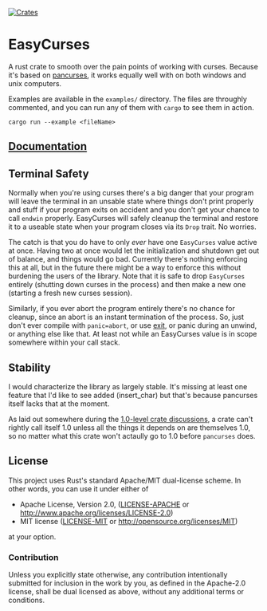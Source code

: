 [![Crates](https://img.shields.io/crates/v/easycurses.svg)](https://crates.io/crates/easycurses)

# EasyCurses

A rust crate to smooth over the pain points of working with curses. Because it's
based on [pancurses](https://github.com/ihalila/pancurses), it works equally
well with on both windows and unix computers.

Examples are available in the `examples/` directory. The files are throughly
commented, and you can run any of them with `cargo` to see them in action.

```
cargo run --example <fileName>
```

## [Documentation](https://docs.rs/easycurses)

## Terminal Safety

Normally when you're using curses there's a big danger that your program will
leave the terminal in an unsable state where things don't print properly and
stuff if your program exits on accident and you don't get your chance to call
`endwin` properly. EasyCurses will safely cleanup the terminal and restore it to
a useable state when your program closes via its `Drop` trait. No worries.

The catch is that you do have to only _ever_ have one `EasyCurses` value active
at once. Having two at once would let the initialization and shutdown get out of
balance, and things would go bad. Currently there's nothing enforcing this at
all, but in the future there might be a way to enforce this without burdening
the users of the library. Note that it is safe to drop `EasyCurses` entirely
(shutting down curses in the process) and then make a new one (starting a fresh
new curses session).

Similarly, if you ever abort the program entirely there's no chance for cleanup,
since an abort is an instant termination of the process. So, just don't ever
compile with `panic=abort`, or use
[exit](https://doc.rust-lang.org/std/process/fn.exit.html), or panic during an
unwind, or anything else like that. At least not while an EasyCurses value is in
scope somewhere within your call stack.

## Stability

I would characterize the library as largely stable. It's missing at least one
feature that I'd like to see added (insert_char) but that's because pancurses
itself lacks that at the moment.

As laid out somewhere during the [1.0-level crate
discussions](https://github.com/rust-lang/rust-roadmap/issues/11), a crate can't
rightly call itself 1.0 unless all the things it depends on are themselves 1.0,
so no matter what this crate won't actaully go to 1.0 before `pancurses` does.

## License

This project uses Rust's standard Apache/MIT dual-license scheme. In other
words, you can use it under either of

* Apache License, Version 2.0, ([LICENSE-APACHE](LICENSE-APACHE.txt) or http://www.apache.org/licenses/LICENSE-2.0)
* MIT license ([LICENSE-MIT](LICENSE-MIT.txt) or http://opensource.org/licenses/MIT)

at your option.

### Contribution

Unless you explicitly state otherwise, any contribution intentionally submitted
for inclusion in the work by you, as defined in the Apache-2.0 license, shall be
dual licensed as above, without any additional terms or conditions.
